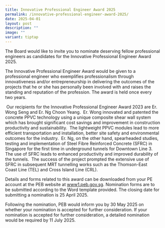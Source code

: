 ```yaml
---
title: Innovative Professional Engineer Award 2025
permalink: /innovative-professional-engineer-award-2025/
date: 2025-04-01
layout: post
description: ""
image: ""
variant: tiptap
---
```

<p>The Board would like to invite you to nominate deserving fellow professional
engineers as candidates for the Innovative Professional Engineer Award
2025.</p>
<p>The Innovative Professional Engineer Award would be given to a professional
engineer who exemplifies professionalism through innovativeness and/or
entrepreneurship in delivering the outcomes of the projects that he or
she has personally been involved with and raises the standing and reputation
of the profession. The award is held once every two years.</p>
<p>&nbsp;Our recipients for the Innovative Professional Engineer Award 2023
are Er. Wong Seng and Er. Ng Choon Yeang. &nbsp;Er. Wong innovated and
patented the concrete PPVC technology using a unique composite shear wall
system which has brought significant cost savings and improvement in construction
productivity and sustainability.&nbsp; The lightweight PPVC modules lead
to more efficient transportation and installation, better site safety and
environmental outcomes for the industry.&nbsp; Er. Ng, on the other hand,
spearheaded studies, testing and implementation of Steel Fibre Reinforced
Concrete (SFRC) in Singapore for the first time in underground tunnels
for Downtown Line 3.&nbsp; The use of SFRC leads to enhanced productivity
and improved durability of the tunnels.&nbsp; The success of the project
prompted the extensive use of SFRC in subsequent MRT tunnelling works such
as the Thomson-East Coast Line (TEL) and Cross Island Line (CRL).</p>
<p>Details and forms related to this award can be downloaded from your PE
account at the PEB website at <a href="www1.peb.gov.sg" rel="noopener nofollow" target="_blank">www1.peb.gov.sg</a>. Nomination forms are to be
submitted according to the Word template provided. The closing date for
submitting a nomination is 25 April 2025.</p>
<p>Following the nomination, PEB would inform you by 30 May 2025 on whether
your nomination is accepted for further consideration. If your nomination
is accepted for further consideration, a detailed nomination would be required
by 11 July 2025.</p>